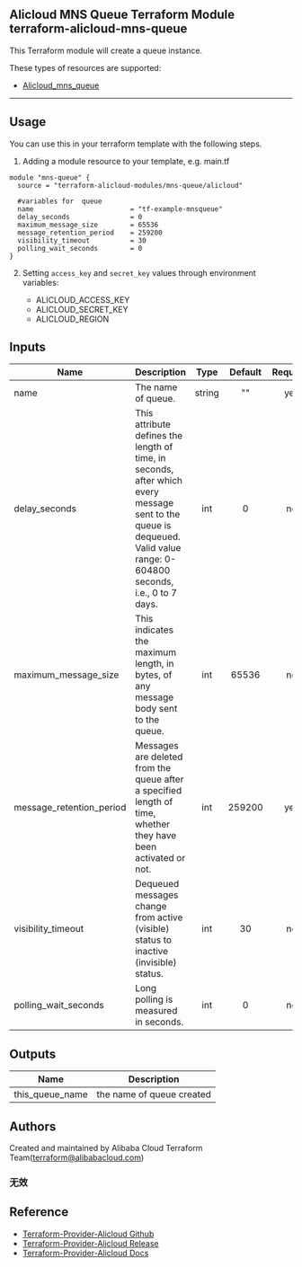 Alicloud MNS Queue Terraform Module   
terraform-alicloud-mns-queue
---

This Terraform module will create a queue instance.

These types of resources are supported:

* [Alicloud_mns_queue](https://www.terraform.io/docs/providers/alicloud/r/mns_queue.html)

----------------------

Usage
-----
You can use this in your terraform template with the following steps.

1. Adding a module resource to your template, e.g. main.tf
    
```hcl
module "mns-queue" {
  source = "terraform-alicloud-modules/mns-queue/alicloud"

  #variables for  queue
  name                        = "tf-example-mnsqueue"
  delay_seconds               = 0
  maximum_message_size        = 65536
  message_retention_period    = 259200
  visibility_timeout          = 30
  polling_wait_seconds        = 0
}
```

2. Setting `access_key` and `secret_key` values through environment variables:

    - ALICLOUD_ACCESS_KEY
    - ALICLOUD_SECRET_KEY
    - ALICLOUD_REGION


## Inputs

| Name | Description | Type | Default | Required |
|------|-------------|:----:|:-----:|:-----:|
|name               | The name of queue.    |  string     |     ""      | yes |  
|delay_seconds      | This attribute defines the length of time, in seconds, after which every message sent to the queue is dequeued. Valid value range: 0-604800 seconds, i.e., 0 to 7 days.  |  int     |     0      | no |  
|maximum_message_size               | This indicates the maximum length, in bytes, of any message body sent to the queue.    |  int     |     65536      | no| 
|message_retention_period               | Messages are deleted from the queue after a specified length of time, whether they have been activated or not.    |  int     |   259200     | yes |  
|visibility_timeout               | Dequeued messages change from active (visible) status to inactive (invisible) status.    |  int     |    30     | no |  
|polling_wait_seconds               | Long polling is measured in seconds.    |  int     |     0      | no | 
 

## Outputs

| Name | Description |
|------|-------------|
| this_queue_name     |        the name of queue created     |

Authors
---------
Created and maintained by Alibaba Cloud Terraform Team(terraform@alibabacloud.com)

### 无效

Reference
---------
* [Terraform-Provider-Alicloud Github](https://github.com/terraform-providers/terraform-provider-alicloud)
* [Terraform-Provider-Alicloud Release](https://releases.hashicorp.com/terraform-provider-alicloud/)
* [Terraform-Provider-Alicloud Docs](https://www.terraform.io/docs/providers/alicloud/index.html)
